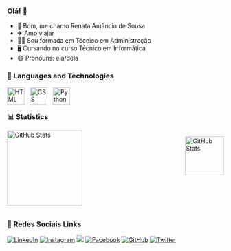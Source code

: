 ### Olá!  👋

- 👧 Bom, me chamo Renata Amâncio de Sousa
- ✈  Amo viajar
- 👩‍🎓 Sou formada em Técnico em Administração
- 🖥 Cursando no curso Técnico em Informática
- 😄 Pronouns: ela/dela

### 🤖 Languages ​​and Technologies
<img 
    align="left" 
    alt="HTML"
    title="HTML" 
    width="40px" 
    style="padding-right: 10px;" 
    src="https://cdn.jsdelivr.net/gh/devicons/devicon@latest/icons/html5/html5-original.svg" 
/>
<img 
    align="left" 
    alt="CSS" 
    title="CSS"
    width="40px" 
    style="padding-right: 10px;" 
    src="https://cdn.jsdelivr.net/gh/devicons/devicon@latest/icons/csharp/csharp-original.svg"/>
<img 
    align="left" 
    alt="Python" 
    title="Python"
    width="40px" 
    style="padding-right: 10px;" 
    src="https://cdn.jsdelivr.net/gh/devicons/devicon@latest/icons/python/python-original.svg" 
/>


<br/>
<br/>

### 📊 Statistics

<div style="display: flex; flex-wrap: wrap; justify-content: space-between;">
  <img 
    alt="GitHub Stats" 
    height="175" 
    style="flex: 1 1 48%; margin-bottom: 10px;" 
    src="https://github-readme-stats.vercel.app/api?username=RenataSousa20&show_icons=true&theme=tokyonight&include_all_commits=true&locale=en" 
  />

  <img 
    alt="GitHub Stats" 
    height="90" 
    style="flex: 1 1 48%; margin-bottom: 10px;" 
    src="https://github-readme-stats.vercel.app/api/top-langs/?username=RenataSousa20&theme=tokyonight&layout=compact&custom_title=Languages&langs_count=9" 
  />
</div>

### 📱 Redes Sociais Links

[![LinkedIn](https://img.shields.io/badge/LinkedIn-0077B5?style=for-the-badge&logo=linkedin&logoColor=white)](https://www.linkedin.com/in/renata-amancio-5660bb304/)
[![Instagram](https://img.shields.io/badge/Instagram-E4405F?style=for-the-badge&logo=instagram&logoColor=white)](https://www.instagram.com/renataamancio20_ofc/)
<a href = "renata.amancio2015@gmail.com"><img src="https://img.shields.io/badge/-Gmail-%23333?style=for-the-badge&logo=gmail&logoColor=white" target="_blank"></a>
[![Facebook](https://img.shields.io/badge/Facebook-1877F2?style=for-the-badge&logo=facebook&logoColor=white)](https://www.facebook.com/renataamancio20/)
[![GitHub](https://img.shields.io/badge/GitHub-100000?style=for-the-badge&logo=github&logoColor=white)](https://github.com/RenataSousa20/)
[![Twitter](https://img.shields.io/badge/Twitter-1DA1F2?style=for-the-badge&logo=twitter&logoColor=white)](https://x.com/RenataAmancio20/)
